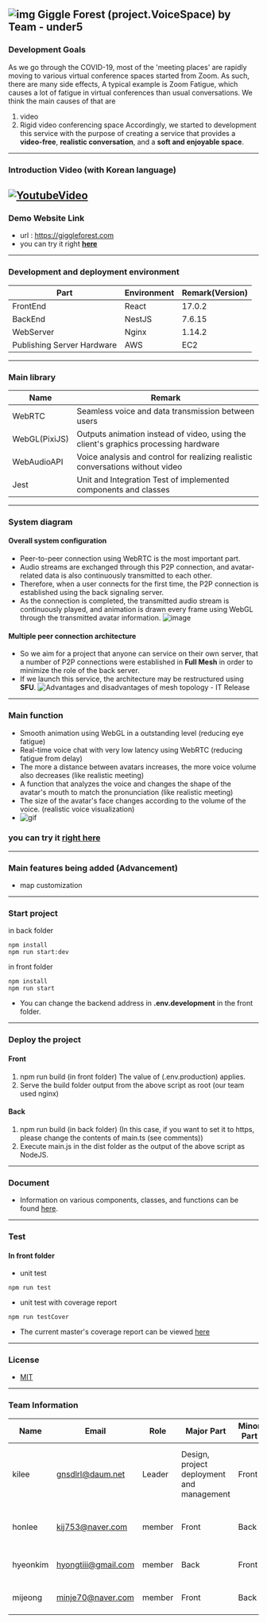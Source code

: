 ## ![img](https://user-images.githubusercontent.com/35288028/131969010-2f6197cc-2bd6-409e-b1f7-f23ccb77881a.png) Giggle Forest (project.VoiceSpace) by Team - under5

### Development Goals

As we go through the COVID-19, most of the 'meeting places' are rapidly moving to various virtual conference spaces started from Zoom. As such, there are many side effects, A typical example is Zoom Fatigue, which causes a lot of fatigue in virtual conferences than usual conversations. We think the main causes of that are

1. video
2. Rigid video conferencing space
   Accordingly, we started to development this service with the purpose of creating a service that provides a **video-free**, **realistic conversation**, and a **soft and enjoyable space**.

---

### Introduction Video (with Korean language)

## [![YoutubeVideo](https://img.youtube.com/vi/Tdtk7nvgxqo/maxresdefault.jpg)](https://youtu.be/Tdtk7nvgxqo)

### Demo Website Link

- url : https://giggleforest.com
- you can try it right [**here**](https://giggleforest.com)

---

### Development and deployment environment

| Part                       | Environment | Remark(Version) |
| -------------------------- | ----------- | --------------- |
| FrontEnd                   | React       | 17.0.2          |
| BackEnd                    | NestJS      | 7.6.15          |
| WebServer                  | Nginx       | 1.14.2          |
| Publishing Server Hardware | AWS         | EC2             |

---

### Main library

| Name          | Remark                                                                              |
| ------------- | ----------------------------------------------------------------------------------- |
| WebRTC        | Seamless voice and data transmission between users                                  |
| WebGL(PixiJS) | Outputs animation instead of video, using the client's graphics processing hardware |
| WebAudioAPI   | Voice analysis and control for realizing realistic conversations without video      |
| Jest          | Unit and Integration Test of implemented components and classes                     |

---

### System diagram

#### Overall system configuration

- Peer-to-peer connection using WebRTC is the most important part.
- Audio streams are exchanged through this P2P connection, and avatar-related data is also continuously transmitted to each other.
- Therefore, when a user connects for the first time, the P2P connection is established using the back signaling server.
- As the connection is completed, the transmitted audio stream is continuously played, and animation is drawn every frame using WebGL through the transmitted avatar information.
  ![image](https://user-images.githubusercontent.com/74593890/139775166-f036b4c0-1584-4ecd-9444-5a1788fec82c.png)

#### Multiple peer connection architecture

- So we aim for a project that anyone can service on their own server, that a number of P2P connections were established in **Full Mesh** in order to minimize the role of the back server.
- If we launch this service, the architecture may be restructured using **SFU**.
  ![Advantages and disadvantages of mesh topology - IT Release](https://www.itrelease.com/wp-content/uploads/2021/06/Full-Mesh-Topology-1024x640.jpg)

---

### Main function

- Smooth animation using WebGL in a outstanding level (reducing eye fatigue)
- Real-time voice chat with very low latency using WebRTC (reducing fatigue from delay)
- The more a distance between avatars increases, the more voice volume also decreases (like realistic meeting)
- A function that analyzes the voice and changes the shape of the avatar's mouth to match the pronunciation (like realistic meeting)
- The size of the avatar's face changes according to the volume of the voice. (realistic voice visualization)
- ![gif](https://user-images.githubusercontent.com/68804133/139776993-f7d43f8f-adab-426d-a89d-3af94902d6e6.gif)

### you can try it [**right here**](https://giggleforest.com)

---

### Main features being added (Advancement)

- map customization

---

### Start project

in back folder

```
npm install
npm run start:dev
```

in front folder

```
npm install
npm run start
```

- You can change the backend address in **.env.development** in the front folder.

---

### Deploy the project

#### Front

1. npm run build (in front folder) The value of (.env.production) applies.
2. Serve the build folder output from the above script as root (our team used nginx)

#### Back

1. npm run build (in back folder) (In this case, if you want to set it to https, please change the contents of main.ts (see comments))
2. Execute main.js in the dist folder as the output of the above script as NodeJS.

---

### Document

- Information on various components, classes, and functions can be found [here](https://voicespaceunder5.github.io/VoiceSpaceDocs/docs/).

---

### Test

#### In front folder

- unit test

```
npm run test
```

- unit test with coverage report

```
npm run testCover
```

- The current master's coverage report can be viewed [here](https://voicespaceunder5.github.io/VoiceSpaceDocs/coverage/)

---

### License

- [MIT](https://github.com/VoiceSpaceUnder5/VoiceSpace/blob/master/LICENSE)

---

### Team Information

| Name     | Email                                       | Role   | Major Part                                | Minor Part | Tech Stack                                   |
| -------- | ------------------------------------------- | ------ | ----------------------------------------- | ---------- | -------------------------------------------- |
| kilee    | [gnsdlrl@daum.net](mailto:gnsdlrl@daum.net) | Leader | Design, project deployment and management | Front      | AWS, Github Action, CI/CD, React, Typescript |
| honlee   | kij753@naver.com                            | member | Front                                     | Back       | AWS, React, NestJS, Typescript               |
| hyeonkim | hyongtiii@gmail.com                         | member | Back                                      | Front      | React, NestJS, Typescript                    |
| mijeong  | minje70@naver.com                           | member | Front                                     | Back       | React, NestJS, Typescript                    |
